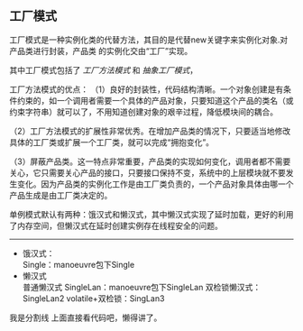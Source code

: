## 工厂模式

工厂模式是一种实例化类的代替方法，其目的是代替new关键字来实例化对象.对产品类进行封装，产品类
的实例化交由“工厂”实现。

其中工厂模式包括了 _工厂方法模式_ 和 *抽象工厂模式*，


工厂方法模式的优点：
（1）良好的封装性，代码结构清晰。一个对象创建是有条件约束的，如一个调用者需要一个具体的产品对象，只要知道这个产品的类名（或约束字符串）就可以了，不用知道创建对象的艰辛过程，降低模块间的耦合。

（2）工厂方法模式的扩展性非常优秀。在增加产品类的情况下，只要适当地修改具体的工厂类或扩展一个工厂类，就可以完成“拥抱变化”。

（3）屏蔽产品类。这一特点非常重要，产品类的实现如何变化，调用者都不需要关心，它只需要关心产品的接口，只要接口保持不变，系统中的上层模块就不要发生变化。因为产品类的实例化工作是由工厂类负责的，一个产品对象具体由哪一个产品生成是由工厂类决定的。


单例模式默认有两种：饿汉式和懒汉式，其中懒汉式实现了延时加载，更好的利用了内存空间，但懒汉式在延时创建实例存在线程安全的问题。
***
* 饿汉式：  <br>
   Single：manoeuvre包下Single    
* 懒汉式<br>
    普通懒汉式 SingleLan：manoeuvre包下SingleLan
    双检锁懒汉式：SingleLan2
    volatile+双检锁：SingLan3

我是分割线 上面直接看代码吧，懒得讲了。




